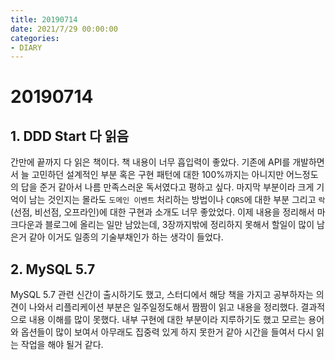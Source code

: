 ```yaml
---
title: 20190714
date: 2021/7/29 00:00:00
categories:
- DIARY
---
```


# 20190714
## 1. DDD Start 다 읽음
간만에 끝까지 다 읽은 책이다. 책 내용이 너무 흡입력이 좋았다. 기존에 API를 개발하면서 늘 고민하던 설계적인 부분 혹은 구현 패턴에 대한 100%까지는 아니지만 어느정도의 답을 준거 같아서 나름 만족스러운 독서였다고 평하고 싶다. 마지막 부분이라 크게 기억이 남는 것인지는 몰라도 `도메인 이벤트` 처리하는 방법이나 `CQRS`에 대한 부분 그리고 `락`(선점, 비선점, 오프라인)에 대한 구현과 소개도 너무 좋았었다. 이제 내용을 정리해서 마크다운과 블로그에 올리는 일만 남았는데, 3장까지밖에 정리하지 못해서 할일이 많이 남은거 같아 이거도 일종의 기술부채인가 하는 생각이 들었다.

## 2. MySQL 5.7
MySQL 5.7 관련 신간이 출시하기도 했고, 스터디에서 해당 책을 가지고 공부하자는 의견이 나와서 리플리케이션 부분은 일주일정도해서 짬짬이 읽고 내용을 정리했다. 결과적으로 내용 이해를 많이 못했다. 내부 구현에 대한 부분이라 지루하기도 했고 모르는 용어와 옵션들이 많이 보여서 아무래도 집중력 있게 하지 못한거 같아 시간을 들여서 다시 읽는 작업을 해야 될거 같다.
